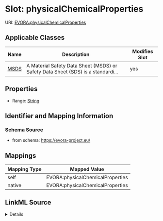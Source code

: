 

# Slot: physicalChemicalProperties



URI: [EVORA:physicalChemicalProperties](https://evora-project.eu/physicalChemicalProperties)



<!-- no inheritance hierarchy -->





## Applicable Classes

| Name | Description | Modifies Slot |
| --- | --- | --- |
| [MSDS](MSDS.md) | A Material Safety Data Sheet (MSDS) or Safety Data Sheet (SDS) is a standardi... |  yes  |







## Properties

* Range: [String](String.md)





## Identifier and Mapping Information







### Schema Source


* from schema: https://evora-project.eu/




## Mappings

| Mapping Type | Mapped Value |
| ---  | ---  |
| self | EVORA:physicalChemicalProperties |
| native | EVORA:physicalChemicalProperties |




## LinkML Source

<details>
```yaml
name: physicalChemicalProperties
from_schema: https://evora-project.eu/
rank: 1000
alias: physicalChemicalProperties
domain_of:
- MSDS
range: string

```
</details>